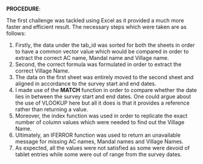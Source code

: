 **PROCEDURE**:

The first challenge was tackled using Excel as it provided a much more faster and efficient result. The necessary steps which were taken are as follows:

1.  Firstly, the data under the tab_id was sorted for both the sheets in order to have a common vector value which would be compared in order to extract the correct AC name, Mandal name and Village name. 
2. Second, the correct formula was formulated in order to extract the correct Village Name. 
3. The data on the first sheet was entirely moved to the second sheet and aligned in accordance to the survey start and end dates. 
4. I made use of the **MATCH** function in order to compare whether the date lies in between the survey start and end dates. One could argue about the use of VLOOKUP here but all it does is that it provides a reference rather than returning a value. 
5. Moreover, the index function was used in order to replicate the exact number of column values which were needed to find out the Village Name.
6. Ultimately, an IFERROR function was used to return an unavailable message for missing AC names, Mandal names and Village Names. 
6. As expected, all the values were not satisfied as some were devoid of tablet entries while some were out of range from the survey dates. 
